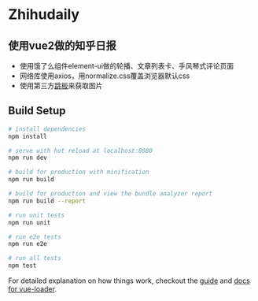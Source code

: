 # Zhihudaily

## 使用vue2做的知乎日报
- 使用饿了么组件element-ui做的轮播、文章列表卡、手风琴式评论页面
- 网络库使用axios，用normalize.css覆盖浏览器默认css
- 使用第三方[跳板](https://images.weserv.nl/)来获取图片
## Build Setup

``` bash
# install dependencies
npm install

# serve with hot reload at localhost:8080
npm run dev

# build for production with minification
npm run build

# build for production and view the bundle analyzer report
npm run build --report

# run unit tests
npm run unit

# run e2e tests
npm run e2e

# run all tests
npm test
```

For detailed explanation on how things work, checkout the [guide](http://vuejs-templates.github.io/webpack/) and [docs for vue-loader](http://vuejs.github.io/vue-loader).
